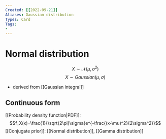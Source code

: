 ```yaml
---
Created: [[2022-09-21]]
Aliases: Gaussian distribution
Types: Card
Tags: 
- 
---
```

# Normal distribution
$$X\sim \mathcal{N} (\mu, \sigma^2)$$
$$X\sim Gaussian (\mu, \sigma)$$
- derived from [[Gaussian integral]]
## Continuous form
[[Probability density function|PDF]]:
$$f_X(x)=\frac{1}{\sqrt{2\pi}\sigma}e^{-\frac{(x-\mu)^2}{2\sigma^2}}$$
[[Conjugate prior]]: [[Normal distribution]], [[Gamma distribution]]
